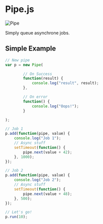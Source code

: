 # Pipe.js

![Pipe](http://pix.toile-libre.org/upload/original/1396295604.png)

Simply queue asynchrone jobs.


## Simple Example

```javascript
// New pipe
var p = new Pipe(

        // On Success
        function(result) {
            console.log("result", result);
        },

        // On error
        function() {
            console.log("Oops!");
        }

);

// Job 1
p.add(function(pipe, value) {
    console.log("Job 1");
    // Async stuff
    setTimeout(function() {
        pipe.next(value + 42);
    }, 1000);
});

// Job 2
p.add(function(pipe, value) {
    console.log("Job 2");
    // Async stuff
    setTimeout(function() {
        pipe.next(value + 48);
    }, 500);
});

// Let's go!
p.run(10);
```
